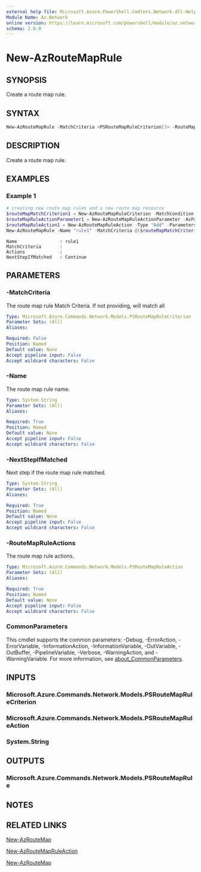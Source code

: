 ```yaml
---
external help file: Microsoft.Azure.PowerShell.Cmdlets.Network.dll-Help.xml
Module Name: Az.Network
online version: https://learn.microsoft.com/powershell/module/az.network/new-azroutemaprule
schema: 2.0.0
---
```


# New-AzRouteMapRule

## SYNOPSIS
Create a route map rule.

## SYNTAX

```powershell
New-AzRouteMapRule -MatchCriteria <PSRouteMapRuleCriterion[]> -RouteMapRuleActions <PSRouteMapRuleAction[]> -NextStepIfMatched <String> -Name <String>
```

## DESCRIPTION
Create a route map rule.

## EXAMPLES

### Example 1

```powershell
# creating new route map rules and a new route map resource
$routeMapMatchCriterion1 = New-AzRouteMapRuleCriterion -MatchCondition "Contains" -RoutePrefix @("10.0.0.0/16")
$routeMapRuleActionParameter1 = New-AzRouteMapRuleActionParameter -AsPath @("12345")
$routeMapRuleAction1 = New-AzRouteMapRuleAction -Type "Add" -Parameters @($routeMapRuleActionParameter1)
New-AzRouteMapRule -Name "rule1" -MatchCriteria @($routeMapMatchCriterion1) -RouteMapRuleActions @($routeMapRuleAction1) -NextStepIfMatched "Continue"

```

```output
Name                : rule1
MatchCriteria       :
Actions             :
NextStepIfMatched   : Continue

```

## PARAMETERS

### -MatchCriteria
The route map rule Match Criteria. If not providing, will match all

```yaml
Type: Microsoft.Azure.Commands.Network.Models.PSRouteMapRuleCriterion
Parameter Sets: (All)
Aliases:

Required: False
Position: Named
Default value: None
Accept pipeline input: False
Accept wildcard characters: False
```

### -Name
The route map rule name.

```yaml
Type: System.String
Parameter Sets: (All)
Aliases:

Required: True
Position: Named
Default value: None
Accept pipeline input: False
Accept wildcard characters: False
```

### -NextStepIfMatched
Next step if the route map rule matched.

```yaml
Type: System.String
Parameter Sets: (All)
Aliases:

Required: True
Position: Named
Default value: None
Accept pipeline input: False
Accept wildcard characters: False
```

### -RouteMapRuleActions
The route map rule actions.

```yaml
Type: Microsoft.Azure.Commands.Network.Models.PSRouteMapRuleAction
Parameter Sets: (All)
Aliases:

Required: True
Position: Named
Default value: None
Accept pipeline input: False
Accept wildcard characters: False
```

### CommonParameters
This cmdlet supports the common parameters: -Debug, -ErrorAction, -ErrorVariable, -InformationAction, -InformationVariable, -OutVariable, -OutBuffer, -PipelineVariable, -Verbose, -WarningAction, and -WarningVariable. For more information, see [about_CommonParameters](http://go.microsoft.com/fwlink/?LinkID=113216).

## INPUTS

### Microsoft.Azure.Commands.Network.Models.PSRouteMapRuleCriterion

### Microsoft.Azure.Commands.Network.Models.PSRouteMapRuleAction

### System.String

## OUTPUTS

### Microsoft.Azure.Commands.Network.Models.PSRouteMapRule

## NOTES

## RELATED LINKS

[New-AzRouteMap](./New-AzRouteMap.md)

[New-AzRouteMapRuleAction](./New-RouteMapRuleAction.md)

[New-AzRouteMap](./New-AzRouteMap.md)